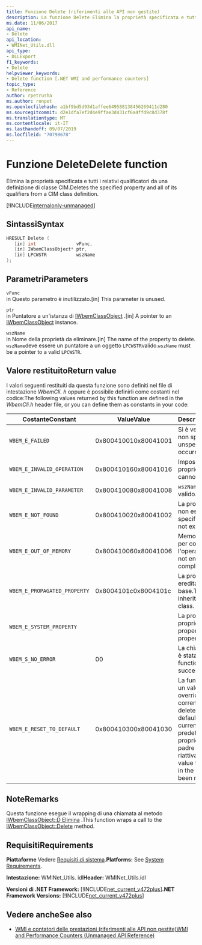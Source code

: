 ```yaml
---
title: Funzione Delete (riferimenti alle API non gestite)
description: La funzione Delete Elimina la proprietà specificata e tutti i relativi qualificatori da una definizione di classe CIM.
ms.date: 11/06/2017
api_name:
- Delete
api_location:
- WMINet_Utils.dll
api_type:
- DLLExport
f1_keywords:
- Delete
helpviewer_keywords:
- Delete function [.NET WMI and performance counters]
topic_type:
- Reference
author: rpetrusha
ms.author: ronpet
ms.openlocfilehash: a1bf9bd5d93d1affee649588138456269411d280
ms.sourcegitcommit: d2e1dfa7ef2d4e9ffae3d431cf6a4ffd9c8d378f
ms.translationtype: MT
ms.contentlocale: it-IT
ms.lasthandoff: 09/07/2019
ms.locfileid: "70798678"
---
```

# <a name="delete-function"></a><span data-ttu-id="c4884-103">Funzione Delete</span><span class="sxs-lookup"><span data-stu-id="c4884-103">Delete function</span></span>

<span data-ttu-id="c4884-104">Elimina la proprietà specificata e tutti i relativi qualificatori da una definizione di classe CIM.</span><span class="sxs-lookup"><span data-stu-id="c4884-104">Deletes the specified property and all of its qualifiers from a CIM class definition.</span></span>

[!INCLUDE[internalonly-unmanaged](../../../../includes/internalonly-unmanaged.md)]

## <a name="syntax"></a><span data-ttu-id="c4884-105">Sintassi</span><span class="sxs-lookup"><span data-stu-id="c4884-105">Syntax</span></span>

```cpp
HRESULT Delete (
   [in] int               vFunc,
   [in] IWbemClassObject* ptr,
   [in] LPCWSTR           wszName
);
```

## <a name="parameters"></a><span data-ttu-id="c4884-106">Parametri</span><span class="sxs-lookup"><span data-stu-id="c4884-106">Parameters</span></span>

`vFunc`\
<span data-ttu-id="c4884-107">in Questo parametro è inutilizzato.</span><span class="sxs-lookup"><span data-stu-id="c4884-107">[in] This parameter is unused.</span></span>

`ptr`\
<span data-ttu-id="c4884-108">in Puntatore a un'istanza di [IWbemClassObject](/windows/desktop/api/wbemcli/nn-wbemcli-iwbemclassobject) .</span><span class="sxs-lookup"><span data-stu-id="c4884-108">[in] A pointer to an [IWbemClassObject](/windows/desktop/api/wbemcli/nn-wbemcli-iwbemclassobject) instance.</span></span>

`wszName`\
<span data-ttu-id="c4884-109">in Nome della proprietà da eliminare.</span><span class="sxs-lookup"><span data-stu-id="c4884-109">[in] The name of the property to delete.</span></span> <span data-ttu-id="c4884-110">`wszName`deve essere un puntatore a un oggetto `LPCWSTR`valido.</span><span class="sxs-lookup"><span data-stu-id="c4884-110">`wszName` must be a pointer to a valid `LPCWSTR`.</span></span>

## <a name="return-value"></a><span data-ttu-id="c4884-111">Valore restituito</span><span class="sxs-lookup"><span data-stu-id="c4884-111">Return value</span></span>

<span data-ttu-id="c4884-112">I valori seguenti restituiti da questa funzione sono definiti nel file di intestazione *WbemCli. h* oppure è possibile definirli come costanti nel codice:</span><span class="sxs-lookup"><span data-stu-id="c4884-112">The following values returned by this function are defined in the *WbemCli.h* header file, or you can define them as constants in your code:</span></span>

|<span data-ttu-id="c4884-113">Costante</span><span class="sxs-lookup"><span data-stu-id="c4884-113">Constant</span></span>  |<span data-ttu-id="c4884-114">Value</span><span class="sxs-lookup"><span data-stu-id="c4884-114">Value</span></span>  |<span data-ttu-id="c4884-115">Descrizione</span><span class="sxs-lookup"><span data-stu-id="c4884-115">Description</span></span>  |
|---------|---------|---------|
| `WBEM_E_FAILED` | <span data-ttu-id="c4884-116">0x80041001</span><span class="sxs-lookup"><span data-stu-id="c4884-116">0x80041001</span></span> | <span data-ttu-id="c4884-117">Si è verificato un errore non specificato.</span><span class="sxs-lookup"><span data-stu-id="c4884-117">An unspecified error has occurred.</span></span> |
| `WBEM_E_INVALID_OPERATION` | <span data-ttu-id="c4884-118">0x80041016</span><span class="sxs-lookup"><span data-stu-id="c4884-118">0x80041016</span></span> | <span data-ttu-id="c4884-119">Impossibile eliminare la proprietà.</span><span class="sxs-lookup"><span data-stu-id="c4884-119">The property cannot be deleted.</span></span> |
| `WBEM_E_INVALID_PARAMETER` | <span data-ttu-id="c4884-120">0x80041008</span><span class="sxs-lookup"><span data-stu-id="c4884-120">0x80041008</span></span> | <span data-ttu-id="c4884-121">`wszName` non è valido.</span><span class="sxs-lookup"><span data-stu-id="c4884-121">`wszName` is invalid.</span></span> |
| `WBEM_E_NOT_FOUND` | <span data-ttu-id="c4884-122">0x80041002</span><span class="sxs-lookup"><span data-stu-id="c4884-122">0x80041002</span></span> | <span data-ttu-id="c4884-123">La proprietà specificata non esiste.</span><span class="sxs-lookup"><span data-stu-id="c4884-123">The specified property does not exist.</span></span> |
| `WBEM_E_OUT_OF_MEMORY` | <span data-ttu-id="c4884-124">0x80041006</span><span class="sxs-lookup"><span data-stu-id="c4884-124">0x80041006</span></span> | <span data-ttu-id="c4884-125">Memoria insufficiente per completare l'operazione.</span><span class="sxs-lookup"><span data-stu-id="c4884-125">There is not enough memory to complete the operation.</span></span> |
| `WBEM_E_PROPAGATED_PROPERTY` | <span data-ttu-id="c4884-126">0x8004101c</span><span class="sxs-lookup"><span data-stu-id="c4884-126">0x8004101c</span></span> | <span data-ttu-id="c4884-127">La proprietà viene ereditata da una classe base.</span><span class="sxs-lookup"><span data-stu-id="c4884-127">The property is inherited from a base class.</span></span> |
| `WBEM_E_SYSTEM_PROPERTY` | | <span data-ttu-id="c4884-128">La proprietà è una proprietà di sistema.</span><span class="sxs-lookup"><span data-stu-id="c4884-128">The property is a system property.</span></span> |
|`WBEM_S_NO_ERROR` | <span data-ttu-id="c4884-129">0</span><span class="sxs-lookup"><span data-stu-id="c4884-129">0</span></span> | <span data-ttu-id="c4884-130">La chiamata di funzione è stata completata.</span><span class="sxs-lookup"><span data-stu-id="c4884-130">The function call was successful.</span></span>  |
| `WBEM_E_RESET_TO_DEFAULT` | <span data-ttu-id="c4884-131">0x80041030</span><span class="sxs-lookup"><span data-stu-id="c4884-131">0x80041030</span></span> | <span data-ttu-id="c4884-132">La funzione ha eliminato un valore predefinito di override per la classe corrente.</span><span class="sxs-lookup"><span data-stu-id="c4884-132">The function deleted an override default value for the current class.</span></span> <span data-ttu-id="c4884-133">Il valore predefinito per questa proprietà nella classe padre è stato riattivato.</span><span class="sxs-lookup"><span data-stu-id="c4884-133">The default value for this property in the parent class has been reactivated.</span></span> |

## <a name="remarks"></a><span data-ttu-id="c4884-134">Note</span><span class="sxs-lookup"><span data-stu-id="c4884-134">Remarks</span></span>

<span data-ttu-id="c4884-135">Questa funzione esegue il wrapping di una chiamata al metodo [IWbemClassObject::D Elimina](/windows/desktop/api/wbemcli/nf-wbemcli-iwbemclassobject-delete) .</span><span class="sxs-lookup"><span data-stu-id="c4884-135">This function wraps a call to the [IWbemClassObject::Delete](/windows/desktop/api/wbemcli/nf-wbemcli-iwbemclassobject-delete) method.</span></span>

## <a name="requirements"></a><span data-ttu-id="c4884-136">Requisiti</span><span class="sxs-lookup"><span data-stu-id="c4884-136">Requirements</span></span>

<span data-ttu-id="c4884-137">**Piattaforme** Vedere [Requisiti di sistema](../../get-started/system-requirements.md).</span><span class="sxs-lookup"><span data-stu-id="c4884-137">**Platforms:** See [System Requirements](../../get-started/system-requirements.md).</span></span>

<span data-ttu-id="c4884-138">**Intestazione:** WMINet_Utils. idl</span><span class="sxs-lookup"><span data-stu-id="c4884-138">**Header:** WMINet_Utils.idl</span></span>

<span data-ttu-id="c4884-139">**Versioni di .NET Framework:** [!INCLUDE[net_current_v472plus](../../../../includes/net-current-v472plus.md)]</span><span class="sxs-lookup"><span data-stu-id="c4884-139">**.NET Framework Versions:** [!INCLUDE[net_current_v472plus](../../../../includes/net-current-v472plus.md)]</span></span>

## <a name="see-also"></a><span data-ttu-id="c4884-140">Vedere anche</span><span class="sxs-lookup"><span data-stu-id="c4884-140">See also</span></span>

- [<span data-ttu-id="c4884-141">WMI e contatori delle prestazioni (riferimenti alle API non gestite)</span><span class="sxs-lookup"><span data-stu-id="c4884-141">WMI and Performance Counters (Unmanaged API Reference)</span></span>](index.md)
